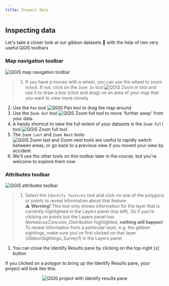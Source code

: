 ```yaml
---
title: Inspect data
---
```


## Inspecting data

Let's take a closer look at our gibbon datasets  :eyes: with the help of two very useful QGIS toolbars

### Map navigation toolbar
<img src="{{site.baseurl}}/src/img/QGISToolbar_MapNav.png" alt="QGIS map navigation toolbar">  

> 1. If you have a mouse with a wheel, you can use the wheel to zoom in/out.  If not, click on the `Zoom In` tool <img src="{{site.baseurl}}/src/img/QGISTool_ZoomIn.png" alt="QGIS Zoom in tool"> and use it to draw a box (click and drag) on an area of your map that you want to view more closely
2. Use the `Pan` tool <img src="{{site.baseurl}}/src/img/QGISTool_Pan.png" alt="QGIS Pan tool"> to drag the map around
3. Use the `Zoom Out` tool <img src="{{site.baseurl}}/src/img/QGISTool_ZoomFull.png" alt="QGIS Zoom full tool"> to move 'further away' from your data
4. A handy shortcut to view the full extent of your datasets is the `Zoom Full` tool <img src="{{site.baseurl}}/src/img/QGISTool_ZoomFull.png" alt="QGIS Zoom full tool">
5. The `Zoom Last` and `Zoom Next` tools <img src="{{site.baseurl}}/src/img/QGISTool_ZoomLastNext.png" alt="QGIS Zoom last and Zoom next tools"> are useful to rapidly switch between areas, or go back to a previous view if you moved your view by accident
6. We'll use the other tools on this toolbar later in the course, but you're welcome to explore them now


### Attributes toolbar
<img src="{{site.baseurl}}/src/img/QGISToolbar_Attributes.png" alt="QGIS attributes toolbar">  

> 1. Select the `Identify features` tool and click on one of the polygons or points to reveal information about that feature  
> :warning: **Warning!**  This tool only shows information for the layer that is currently highlighted in the Layers panel (top left).  So if you're clicking on points but the Layers panel has *NomascusConcolor_Distribution* highlighted, **nothing will happen**!  To reveal information from a particular layer, e.g. the gibbon sightings, make sure you've first clicked on that layer (*GibbonSightings_Survey1*) in the Layers panel
1. You can close the Identify Results pane by clicking on the top-right [x] button


If you clicked on a polygon to bring up the Identify Results pane, your project will look like this:
<center><img src="{{site.baseurl}}/src/img/QGIS_IdentifyDistributionPoly.png" alt="QGIS project with Identify results pane"></center>